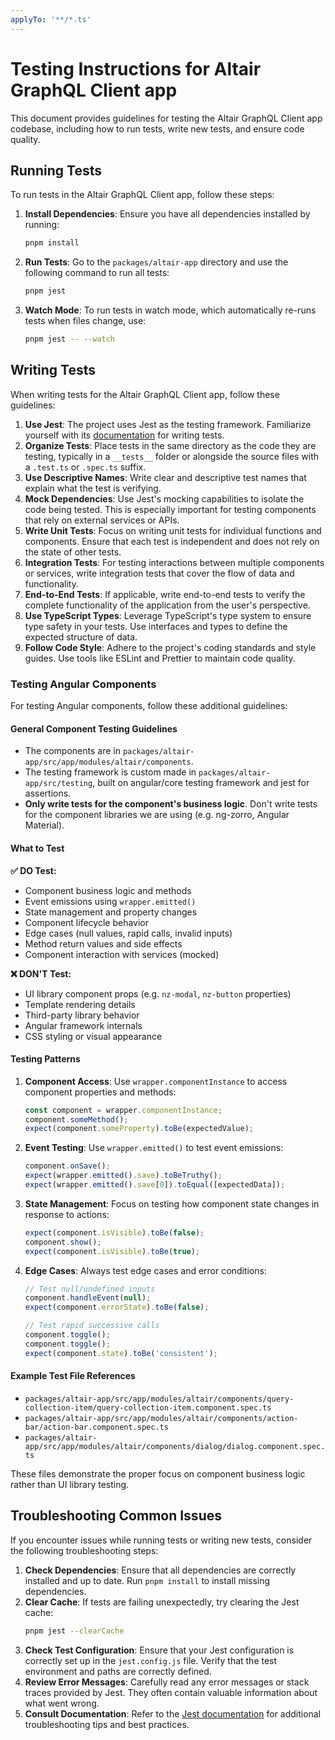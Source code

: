 ```yaml
---
applyTo: '**/*.ts'
---
```


# Testing Instructions for Altair GraphQL Client app

This document provides guidelines for testing the Altair GraphQL Client app codebase, including how to run tests, write new tests, and ensure code quality.

## Running Tests

To run tests in the Altair GraphQL Client app, follow these steps:

1. **Install Dependencies**: Ensure you have all dependencies installed by running:
   ```bash
   pnpm install
   ```
2. **Run Tests**: Go to the `packages/altair-app` directory and use the following command to run all tests:
   ```bash
   pnpm jest
   ```
3. **Watch Mode**: To run tests in watch mode, which automatically re-runs tests when files change, use:
   ```bash
   pnpm jest -- --watch
   ```

## Writing Tests

When writing tests for the Altair GraphQL Client app, follow these guidelines:

1. **Use Jest**: The project uses Jest as the testing framework. Familiarize yourself with its [documentation](https://jestjs.io/docs/getting-started) for writing tests.
2. **Organize Tests**: Place tests in the same directory as the code they are testing, typically in a `__tests__` folder or alongside the source files with a `.test.ts` or `.spec.ts` suffix.
3. **Use Descriptive Names**: Write clear and descriptive test names that explain what the test is verifying.
4. **Mock Dependencies**: Use Jest's mocking capabilities to isolate the code being tested. This is especially important for testing components that rely on external services or APIs.
5. **Write Unit Tests**: Focus on writing unit tests for individual functions and components. Ensure that each test is independent and does not rely on the state of other tests.
6. **Integration Tests**: For testing interactions between multiple components or services, write integration tests that cover the flow of data and functionality.
7. **End-to-End Tests**: If applicable, write end-to-end tests to verify the complete functionality of the application from the user's perspective.
8. **Use TypeScript Types**: Leverage TypeScript's type system to ensure type safety in your tests. Use interfaces and types to define the expected structure of data.
9. **Follow Code Style**: Adhere to the project's coding standards and style guides. Use tools like ESLint and Prettier to maintain code quality.

### Testing Angular Components

For testing Angular components, follow these additional guidelines:

#### General Component Testing Guidelines

- The components are in `packages/altair-app/src/app/modules/altair/components`.
- The testing framework is custom made in `packages/altair-app/src/testing`, built on angular/core testing framework and jest for assertions.
- **Only write tests for the component's business logic**. Don't write tests for the component libraries we are using (e.g. ng-zorro, Angular Material).

#### What to Test

**✅ DO Test:**

- Component business logic and methods
- Event emissions using `wrapper.emitted()`
- State management and property changes
- Component lifecycle behavior
- Edge cases (null values, rapid calls, invalid inputs)
- Method return values and side effects
- Component interaction with services (mocked)

**❌ DON'T Test:**

- UI library component props (e.g. `nz-modal`, `nz-button` properties)
- Template rendering details
- Third-party library behavior
- Angular framework internals
- CSS styling or visual appearance

#### Testing Patterns

1. **Component Access**: Use `wrapper.componentInstance` to access component properties and methods:

   ```typescript
   const component = wrapper.componentInstance;
   component.someMethod();
   expect(component.someProperty).toBe(expectedValue);
   ```

2. **Event Testing**: Use `wrapper.emitted()` to test event emissions:

   ```typescript
   component.onSave();
   expect(wrapper.emitted().save).toBeTruthy();
   expect(wrapper.emitted().save[0]).toEqual([expectedData]);
   ```

3. **State Management**: Focus on testing how component state changes in response to actions:

   ```typescript
   expect(component.isVisible).toBe(false);
   component.show();
   expect(component.isVisible).toBe(true);
   ```

4. **Edge Cases**: Always test edge cases and error conditions:

   ```typescript
   // Test null/undefined inputs
   component.handleEvent(null);
   expect(component.errorState).toBe(false);

   // Test rapid successive calls
   component.toggle();
   component.toggle();
   expect(component.state).toBe('consistent');
   ```

#### Example Test File References

- `packages/altair-app/src/app/modules/altair/components/query-collection-item/query-collection-item.component.spec.ts`
- `packages/altair-app/src/app/modules/altair/components/action-bar/action-bar.component.spec.ts`
- `packages/altair-app/src/app/modules/altair/components/dialog/dialog.component.spec.ts`

These files demonstrate the proper focus on component business logic rather than UI library testing.

## Troubleshooting Common Issues

If you encounter issues while running tests or writing new tests, consider the following troubleshooting steps:

1. **Check Dependencies**: Ensure that all dependencies are correctly installed and up to date. Run `pnpm install` to install missing dependencies.
2. **Clear Cache**: If tests are failing unexpectedly, try clearing the Jest cache:
   ```bash
   pnpm jest --clearCache
   ```
3. **Check Test Configuration**: Ensure that your Jest configuration is correctly set up in the `jest.config.js` file. Verify that the test environment and paths are correctly defined.
4. **Review Error Messages**: Carefully read any error messages or stack traces provided by Jest. They often contain valuable information about what went wrong.
5. **Consult Documentation**: Refer to the [Jest documentation](https://jestjs.io/docs/getting-started) for additional troubleshooting tips and best practices.
